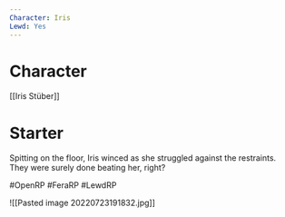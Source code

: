 ```yaml
---
Character: Iris
Lewd: Yes
---
```

# Character
[[Iris Stüber]]

# Starter
Spitting on the floor, Iris winced as she struggled against the restraints. They were surely done beating her, right?

#OpenRP #FeraRP #LewdRP 

![[Pasted image 20220723191832.jpg]]